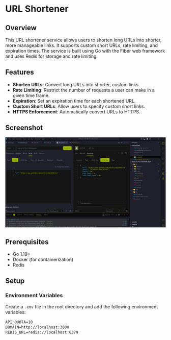 # URL Shortener

## Overview

This URL shortener service allows users to shorten long URLs into shorter, more manageable links. It supports custom short URLs, rate limiting, and expiration times. The service is built using Go with the Fiber web framework and uses Redis for storage and rate limiting.

## Features

- **Shorten URLs**: Convert long URLs into shorter, custom links.
- **Rate Limiting**: Restrict the number of requests a user can make in a given time frame.
- **Expiration**: Set an expiration time for each shortened URL.
- **Custom Short URLs**: Allow users to specify custom short links.
- **HTTPS Enforcement**: Automatically convert URLs to HTTPS.

## Screenshot

![Application Screenshot](assets/screenshot.png) 

## Prerequisites

- Go 1.19+
- Docker (for containerization)
- Redis

## Setup

### Environment Variables

Create a `.env` file in the root directory and add the following environment variables:

```env
API_QUOTA=10
DOMAIN=http://localhost:3000
REDIS_URL=redis://localhost:6379

